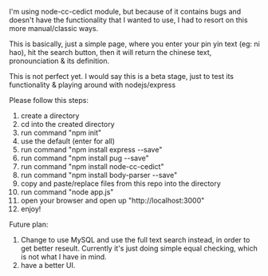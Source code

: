I'm using node-cc-cedict module, but because of it contains bugs and doesn't have the functionality that I wanted to use, I had to resort on this more manual/classic ways.

This is basically, just a simple page, where you enter your pin yin text (eg: ni hao), hit the search button, then it will return the chinese text, pronounciation & its definition.

This is not perfect yet. I would say this is a beta stage, just to test its functionality & playing around with nodejs/express

Please follow this steps:

1. create a directory
1. cd into the created directory
1. run command "npm init"
1. use the default (enter for all)
1. run command "npm install express --save"
1. run command "npm install pug --save"
1. run command "npm install node-cc-cedict"
1. run command "npm install body-parser --save"
1. copy and paste/replace files from this repo into the directory
1. run command "node app.js"
1. open your browser and open up "http://localhost:3000"
1. enjoy!


Future plan:
1. Change to use MySQL and use the full text search instead, in order to get better reseult. Currently it's just doing simple equal checking, which is not what I have in mind.
1. have a better UI.
